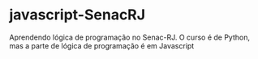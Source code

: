 # javascript-SenacRJ

Aprendendo lógica de programação no Senac-RJ. O curso é de Python, mas a parte de lógica de programação é em Javascript
